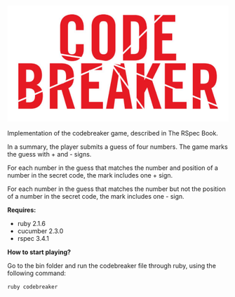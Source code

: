 ![](/logo.jpeg)

Implementation of the codebreaker game, described in The RSpec Book.

In a summary, the player submits a guess of four numbers. The game marks the guess with + and - signs.

For each number in the guess that matches the number and position of a number in the secret code, the mark includes one + sign.

For each number in the guess that matches the number but not the position of a number in the secret code, the mark includes one - sign.

**Requires:**

* ruby 2.1.6
* cucumber 2.3.0
* rspec 3.4.1

**How to start playing?**

Go to the bin folder and run the codebreaker file through ruby, using the following command:

```
ruby codebreaker
```
